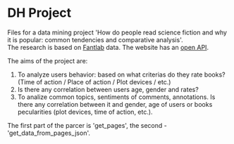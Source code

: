 # DH Project
Files for a data mining project 
'How do people read science fiction and why it is popular: common tendencies and comparative analysis'.  
The research is based on [Fantlab](https://fantlab.ru) data. The website has an [open API](https://github.com/FantLab/FantLab-API). 

The aims of the project are:
1) To analyze users behavior: based on what criterias do they rate books? (Time of action / Place of action / Plot devices / etc.)
2) Is there any correlation between users age, gender and rates?
3) To analize common topics, sentiments of comments, annotations. Is there any correlation between it and gender, age of users or books pecularities (plot devices, time of action, etc.).  

The first part of the parcer is 'get_pages', the second - 'get_data_from_pages_json'. 
